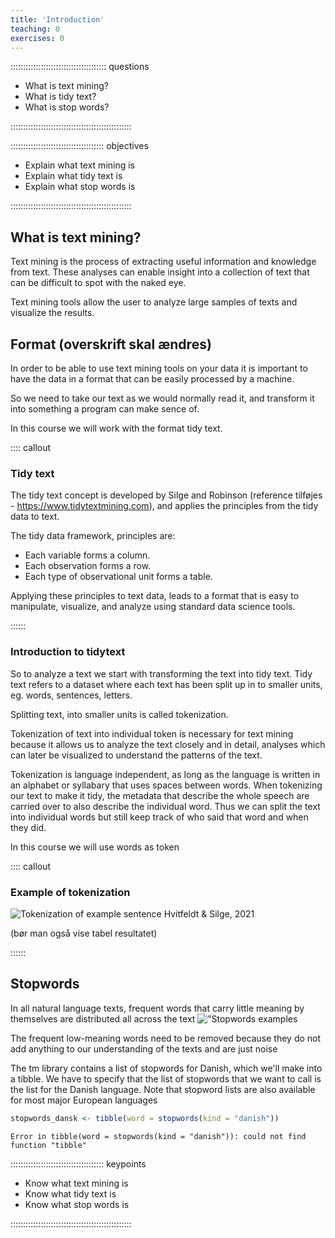 ```yaml
---
title: 'Introduction'
teaching: 0
exercises: 0
---
```


:::::::::::::::::::::::::::::::::::::: questions 

- What is text mining?
- What is tidy text?
- What is stop words?


::::::::::::::::::::::::::::::::::::::::::::::::

::::::::::::::::::::::::::::::::::::: objectives

- Explain what text mining is
- Explain what tidy text is
- Explain what stop words is

::::::::::::::::::::::::::::::::::::::::::::::::

## What is text mining?
Text mining is the process of extracting useful information and knowledge from 
text. These analyses can enable insight into a collection of text 
that can be difficult to spot with the naked eye. 

Text mining tools allow the user to analyze large samples of texts and 
visualize the results.

## Format (overskrift skal ændres)
In order to be able to use text mining tools on your data it is important to 
have the data in a format that can be easily processed by a machine.

So we need to take our text as we would normally read it, and transform it into 
something a program can make sence of.

In this course we will work with the format tidy text.

:::: callout

### Tidy text

The tidy text concept is developed by Silge and Robinson (reference tilføjes - 
https://www.tidytextmining.com), and applies the principles from the tidy data 
to text.

The tidy data framework, principles are:

* Each variable forms a column.
* Each observation forms a row.
* Each type of observational unit forms a table.

Applying these principles to text data, leads to a format that is easy to 
manipulate, visualize, and analyze using standard data science tools.

::::::

### Introduction to tidytext
So to analyze a text we start with transforming the text into tidy text. Tidy 
text refers to a dataset where each text has been split up in to smaller units, 
eg. words, sentences, letters. 

Splitting text, into smaller units is called tokenization.

Tokenization of text into individual token is necessary for text mining because 
it allows us to analyze the text closely and in detail, analyses which can later 
be visualized to understand the patterns of the text. 

Tokenization is language  independent, as long as the language is written in an 
alphabet or syllabary that uses spaces between words. When tokenizing our text 
to make it tidy, the metadata that describe the whole speech are carried over to 
also describe the individual word. Thus we can split the text into individual 
words but still keep track of who said that word and when they did.

In this course we will use words as token

:::: callout

### Example of tokenization

![Tokenization of example sentence](../fig/Tokenization.png)
Hvitfeldt & Silge, 2021

(bør man også vise tabel resultatet)

::::::

## Stopwords
In all natural language texts, frequent words that carry little meaning by themselves are distributed all across the text ![”Stopwords examples](../fig/Stopwords.png)

The frequent low-meaning words need to be removed because they do not add anything to our understanding of the texts and are just noise

The tm library contains a list of stopwords for Danish, which we'll make into a tibble. We have to specify that the list of stopwords that we want to call is the list for the Danish language. Note that stopword lists are also available for most major European languages


``` r
stopwords_dansk <- tibble(word = stopwords(kind = "danish"))
```

``` error
Error in tibble(word = stopwords(kind = "danish")): could not find function "tibble"
```














::::::::::::::::::::::::::::::::::::: keypoints 

- Know what text mining is
- Know what tidy text is
- Know what stop words is

::::::::::::::::::::::::::::::::::::::::::::::::

